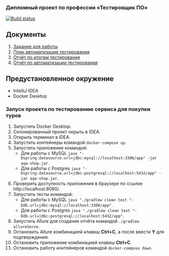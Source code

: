 ### Дипломный проект по профессии «Тестировщик ПО»
[![Build status](https://ci.appveyor.com/api/projects/status/5gx5b93s55gfvcnk?svg=true)](https://ci.appveyor.com/project/North-tx/aqa-diplom)
## Документы
1. [Задание для работы](https://github.com/North-tx/AQA_Diplom/blob/main/doc/Task.md)
2. [План автоматизации тестирования](https://github.com/North-tx/AQA_Diplom/blob/main/doc/Plan.md)
3. [Отчёт по итогам тестирования](https://github.com/North-tx/AQA_Diplom/blob/main/doc/Report.md)
4. [Отчёт по автоматизации тестирования](https://github.com/North-tx/AQA_Diplom/blob/main/doc/Summary.md)
## Предустановленное окружение
 - IntelliJ IDEA
 - Docker Desktop
### Запуск проекта по тестированию сервиса для покупки туров
1. Запустить Docker Desktop.
2. Склонированный проект окрыть в IDEA.
3. Открыть терминал в IDEA.
4. Запустить контейнеры командой `docker-compose up`.
5. Запустить приложение командой:
   - Для работы с MySQL `java "-Dspring.datasource.url=jdbc:mysql://localhost:3306/app" -jar aqa-shop.jar`.
   - Для работы с Postgres `java "-Dspring.datasource.url=jdbc:postgresql://localhost:5432/app" -jar aqa-shop.jar`.
6. Проверить доступность приложения в браузере по ссылке http://localhost:8080/.
7. Запустить тесты командой:
   - Для работы с MySQL `java "./gradlew clean test "-Ddb.url=jdbc:mysql://localhost:3306/app"`.
   - Для работы с Postgres `java "./gradlew clean test "-Ddb.url=jdbc:postgresql://localhost:5432/app"`.
8. Запустить Allure для создания отчёта командой `./gradlew allureServe`.
9. Остановить Allure комбинацией клавиш **Ctrl+C**, а после ввести **Y** для подтверждения.
10. Остановить приложение комбинацией клавиш **Ctrl+C**.
11. Остановить работу контейнеров командой `docker-compose down`.
